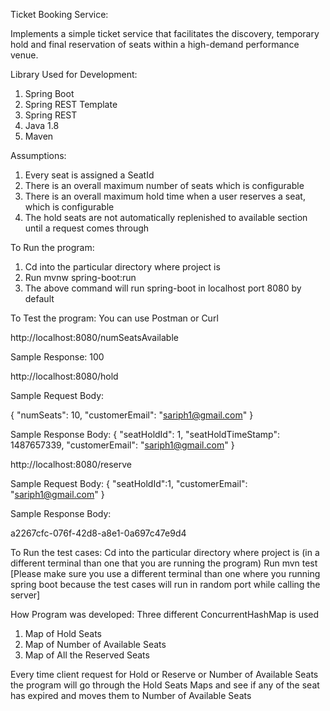 Ticket Booking Service:

Implements a simple ticket service that facilitates the discovery, temporary hold and final reservation of seats within a high-demand performance venue.

Library Used for Development:
1)	Spring Boot 
2)	Spring REST Template
3)	Spring REST
4)	Java 1.8
5)	Maven

Assumptions:
1)	Every seat is assigned a SeatId
2)	There is an overall maximum number of seats which is configurable
3)	There is an overall maximum hold time when a user reserves a seat, which is configurable
4)	The hold seats are not automatically replenished to available section until a request comes through


To Run the program:
1)	Cd into the particular directory where project is
2)	Run mvnw spring-boot:run
3)	The above command will run spring-boot in localhost port 8080 by default

To Test the program:
You can use Postman or Curl

http://localhost:8080/numSeatsAvailable

Sample Response:
100

http://localhost:8080/hold

Sample Request Body:

{
  "numSeats": 10,
  "customerEmail": "sariph1@gmail.com"
}

Sample Response Body:
{
  "seatHoldId": 1,
  "seatHoldTimeStamp": 1487657339,
  "customerEmail": "sariph1@gmail.com"
}

http://localhost:8080/reserve

Sample Request Body:
{
  "seatHoldId":1,
  "customerEmail": "sariph1@gmail.com"
}

Sample Response Body:

a2267cfc-076f-42d8-a8e1-0a697c47e9d4


To Run the test cases:
Cd into the particular directory where project is (in a different terminal than one that you are running the program)
Run mvn test
[Please make sure you use a different terminal than one where you running spring boot because the test cases will run in random port while calling the server]

How Program was developed:
Three different ConcurrentHashMap is used
1)	Map of Hold Seats
2)	Map of Number of Available Seats
3)	Map of All the Reserved Seats

Every time client request for Hold or Reserve or Number of Available Seats the program will go 
through the Hold Seats Maps and see if any of the seat has expired and moves them to Number of Available Seats

